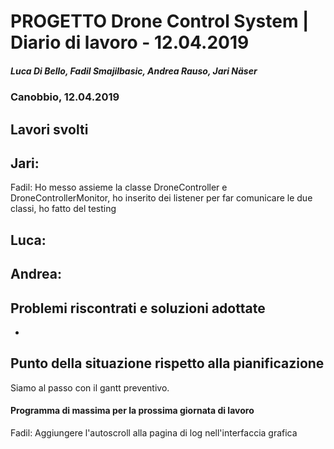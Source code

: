 # PROGETTO Drone Control System | Diario di lavoro - 12.04.2019
##### Luca Di Bello, Fadil Smajilbasic, Andrea Rauso, Jari Näser
### Canobbio, 12.04.2019

## Lavori svolti

Jari:
-

Fadil:
Ho messo assieme la classe DroneController e DroneControllerMonitor, ho inserito dei listener per far comunicare le due classi, ho fatto del testing

Luca:
-

Andrea:
-

## Problemi riscontrati e soluzioni adottate
-

## Punto della situazione rispetto alla pianificazione
Siamo al passo con il gantt preventivo.

#### Programma di massima per la prossima giornata di lavoro
Fadil:
Aggiungere l'autoscroll alla pagina di log nell'interfaccia grafica
